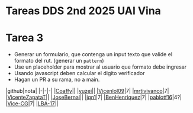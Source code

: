 # Tareas DDS 2nd 2025 UAI Vina 

# Tarea 3

- Generar un formulario, que contenga un input texto que valide el formato del rut.
(generar un `pattern`)
- Use un placeholder para mostrar al usuario que formato debe ingresar
- Usando javascript deben calcular el digito verificador
- Hagan un PR a su rama, no a main.


|github|nota|
|-|-|-|
|[Coaffy](https://github.com/Coaffy)||
|[yuzei](https://github.com/yuzei)||
|[Vicenlol09](https://github.com/`Vicenlol09)|7|
|[mrtivivanco](https://github.com/mrtivivanco)|7|
|[VicenteZapataT](https://github.com/VicenteZapataT)||
|[JoseBernal](https://github.com/jpbernalg2005)||
|[jqn1](https://github.com/jqn1)|7|
|[BenHenriquez](https://github.com/BenHenriquez)|7|
|[pablotf16](https://github.com/pablotf16)|4?|
|[Vice-CG](https://github.com/Vice-CG)|7|
|[LBA-17](https://github.com/LBA-17)||

